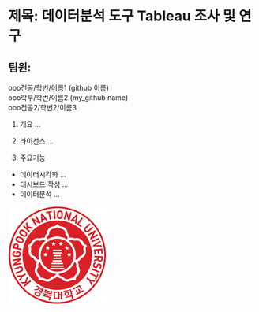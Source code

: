 # 제목: 데이터분석 도구 Tableau 조사 및 연구
## 팀원: 
   ooo전공/학번/이름1 (github 이름)  
   ooo학부/학번/이름2 (my_github name)  
   ooo전공2/학번2/이름3  


1. 개요
... 

2. 라이선스
... 

3. 주요기능 
* 데이터시각화
...  
* 대시보드 작성
... 
* 데이터분석
... 

![경북대로고](ui_emblem01.jpg)
